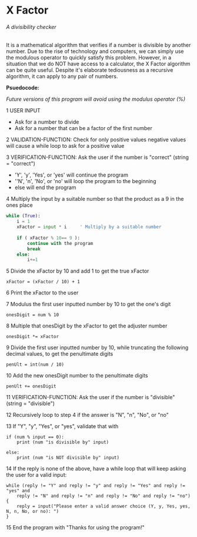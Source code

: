 # X Factor
###### A divisibility checker
It is a mathematical algorithm that verifies if a number is divisible by another number. Due to the rise of technology and computers, we can simply use the modulous operator to quickly satisfy this problem. However, in a situation that we do NOT have access to a calculator, the X Factor algorithm can be quite useful. Despite it's elaborate tediousness as a recursive algorithm, it can apply to any pair of numbers.

__Psuedocode:__

*Future versions of this program will avoid using the modulus operator (%)*

1 USER INPUT
  * Ask for a number to divide
  * Ask for a number that can be a factor of the first number

2 VALIDATION-FUNCTION: Check for only positive values	negative values will cause a while loop to ask for a positive value

3 VERIFICATION-FUNCTION: Ask the user if the number is "correct" (string = "correct")
  * 'Y', 'y', 'Yes', or 'yes' will continue the program
  * ''N', 'n', 'No', or 'no' will loop the program to the beginning
  * else will end the program

4 Multiply the input by a suitable number so that the product as a 9 in the ones place

```python
while (True):
	i = 1
	xFactor = input * i		' Multiply by a suitable number
	
	if ( xFactor % 10== 9 ): 
		continue with the program
		break
	else:		
		i+=1
```

5 Divide the xFactor by 10 and add 1 to get the true xFactor

```
xFactor = (xFactor / 10) + 1
```

6 Print the xFactor to the user

7 Modulus the first user inputted number by 10 to get the one's digit 

```
onesDigit = num % 10
```

8 Multiple that onesDigit by the xFactor to get the adjuster number

```
onesDigit *= xFactor
```

9 Divide the first user inputted number by 10, while truncating the following decimal values, to get the penultimate digits

```
penUlt = int(num / 10)
```

10 Add the new onesDigit number to the penultimate digits

```
penUlt += onesDigit
```

11 VERIFICATION-FUNCTION: Ask the user if the number is "divisible" (string = "divisible")

12 Recursively loop to step 4 if the answer is "N", "n", "No", or "no"

13 If "Y", "y", "Yes", or "yes", validate that with

```
if (num % input == 0):
	print (num "is divisible by" input)

else:
	print (num "is NOT divisible by" input)
```
14 If the reply is none of the above, have a while loop that will keep asking the user for a valid input:

```
while (reply != "Y" and reply != "y" and reply != "Yes" and reply != "yes" and 
	reply != "N" and reply != "n" and reply != "No" and reply != "no"){
	reply = input("Please enter a valid answer choice (Y, y, Yes, yes, N, n, No, or no): ")	
}	
```

15 End the program with "Thanks for using the program!" 

